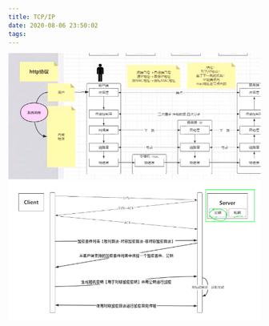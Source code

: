 ```yaml
---
title: TCP/IP
date: 2020-08-06 23:50:02
tags:
---
```


![stack](/images/network/overview.png)
![stack](/images/network/https.png)